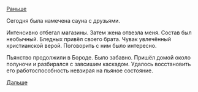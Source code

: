 [Раньше](2019.02.08.md)

Сегодня была намечена сауна с друзьями.

Интенсивно отбегал магазины.
Затем жена отвезла меня.
Состав был необычный. Бледных привёл своего брата. Чувак увлечённый христианской верой. Поговорить с ним было интересно.

Пьянство продолжили в Бороде. Было забавно.
Пришёл домой около полуночи и разбирался с завсишим каскадом. Удалось восстановить его работоспособность невзирая на пьяное состояние.

 [Дальше](2019.02.10.md)